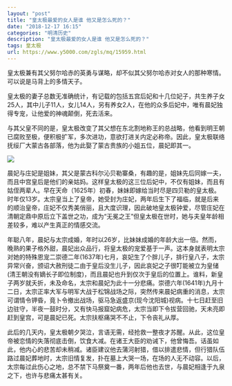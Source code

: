 ```yaml
---
layout: "post"
title: "皇太极最爱的女人是谁 他又是怎么死的？"
date: "2018-12-17 16:15"
categories: "明清历史"
description: "皇太极最爱的女人是谁 他又是怎么死的？"
tags: 皇太极
url: https://www.y5000.com/zgls/mq/15959.html
---
```






皇太极兼有其父努尔哈赤的英勇与谋略，却不似其父努尔哈赤对女人的那种寒情。可以说是马背上的多情天子。

皇太极的妻子总数无准确统计，有记载的包括五宫后妃和十几位妃子，共生养子女25人，其中儿子11人，女儿14人，另有养女2人，在他的众多后妃中，唯有晨妃独得专宠，让他爱的神魂颠倒，死去活来。

与其父皇不同的是，皇太极改变了其父想在东北割地称王的总战略，他看到明王朝已腐败至极，便积极扩军，多次进功，意欲打进关内定必称帝。因此，皇太极联络抚绥厂大蒙古各部落，他为此娶了蒙古贵族的小姐五位，晨妃即其一。

![](https://img.y5000.com/uploads/allimg/170306/6-1F306093619421.jpg)

晨妃与庄妃是姐妹，其父是蒙古科尔沁贝勒寨桑，有趣的是，姐妹先后同嫁一夫，而且中宫皇后是他们的亲姑妈。这样皇太极的这三位后妃中，不仅有姐妹，而且有姑侄两辈人。早在天命（1625年）初春，妹妹即嫁给当时尽是四贝勒的皇太极。时年仅13岁。太宗皇当上了皇帝，她受封为庄妃，两年后生下了福临，就是后来的顺治皇帝，庄妃不仅秀美俏丽，且大度识理，因此破地皇太极钟爱，尽管庄妃在清朝定鼎中原后立下盖世之功，成为“无冕之王”但皇太极在世时，她与夫皇年龄相差较多，难以产生真正的情感交流。

年聪八年，晨妃与太宗成婚，年时以26岁，比妹妹成婚的年龄大出一倍。然而，晚熟的果子格外甜，晨妃出众品行，将皇太极的宠爱基于一声。这本身就表明太宗对她的特殊恩宠二崇德二年(1637年)七月，哀妃生了个胖儿子，排行皇八子，太宗异常兴奋，颁诏大赦刑徒二由于皇后没生儿子，因此哀妃之子很叮能被立为皇储(清王朝没有嫡长子即位制度)，而且晨妃也升到仅次于皇后的位置上。谁料，新皇子两岁就夭折，未及命名，太宗和晨妃为此十一分悲痛。崇德六年(1641年)九月十二日，太宗正率大军与明军大战于松锦战场之际，突然传来晨妃病重的消息，太宗可谓情令钾昏，竟卜令撤出战场，驱马急返盛京(现今沈阳城)视病。十七日赶至旧边驻守，半夜一鼓时分，又有快马报窟妃病危，太宗当即下令拔营回驰，天未亮即赶到皇宫，可是晨妃已死。太宗扶枢痛哭不不止，下令丧礼从厚。

此后的几天内，皇太极朝夕哭泣，言语无需，经抢救一整夜才苏醒。从此，这位皇帝被恋情的失落彻底击倒，饮食大减。在诸王大臣的劝诫下，他曾悔吾。话虽如此，他内心的悲苦却未稍减。诸臣建议他去蒲河射猎，借以排遣悲情，但行猎队伍路过晨妃葬地时，太宗旧情复发，扑在墓上大哭一场，在场的人无不动容。以后，太宗每过此伤心之地，总不禁下马祭奠一番，两年后他也去世，与晨妃相逢于九泉之下，也许与悲痛太甚有关。

